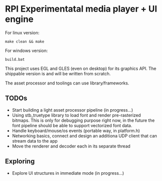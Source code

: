 # RPI Experimentatal media player + UI engine

For linux version:

```
make clean && make
```

For windows version:

```
build.bat
```

This project uses EGL and GLES (even on desktop) for its graphics API.
The shippable version is and will be written from scratch.

The asset processor and toolings can use library/frameworks.

## TODOs

- Start building a light asset processor pipeline (in progress...)
- Using stb_truetype library to load font and render pre-rasterized bitmaps.
  This is only for debugging purpose right now, in the future the font pipeline should be able to support vectorized font data.
- Handle keyboard/mouse/os events (portable way, in platform.h)
- Networking basics, connect and design an additiona UDP client that can stream data to the app
- Move the renderer and decoder each in its separate thread

## Exploring

- Explore UI structures in immediate mode (in progress...)
